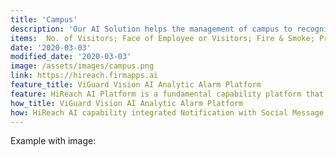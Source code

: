 ```yaml
---
title: 'Campus'
description: 'Our AI Solution helps the management of campus to recognize:'
items:  No. of Visitors; Face of Employee or Visitors; Fire & Smoke; Prohibitted Area Invasion; Wrong Occupied Path; No. of Plate of Vehicles; People Fighting; Full Garbage in Trashbin
date: '2020-03-03'
modified_date: '2020-03-03'
image: /assets/images/campus.png
link: https://hireach.firmapps.ai
feature_title: ViGuard Vision AI Analytic Alarm Platform
feature: HiReach AI Platform is a fundamental capability platform that integrates our self-developed AI algorithm capabilities around comunication interaction capabilities.
how_title: ViGuard Vision AI Analytic Alarm Platform
how: HiReach AI capability integrated Notification with Social Message capabilities for different customers, enabling users to create AI artificial intelligence solutions in different scenarios based on the technical capabilities we provide. 
---
```


Example with image:
